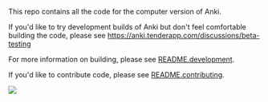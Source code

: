 This repo contains all the code for the computer version of Anki.

If you'd like to try development builds of Anki but don't feel comfortable
building the code, please see
https://anki.tenderapp.com/discussions/beta-testing

For more information on building, please see [README.development](README.development).

If you'd like to contribute code, please see [README.contributing](README.contributing).

[![](../../workflows/Checks/badge.svg)](../../actions)
